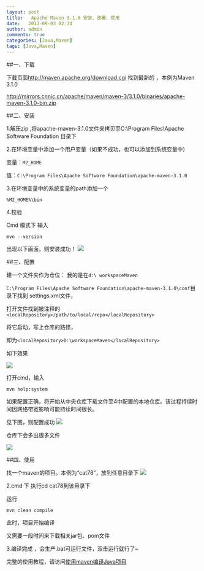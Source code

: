 ```yaml
---
layout: post
title:   Apache Maven 3.1.0 安装、部署、使用
date:   2013-09-03 02:34
author: admin
comments: true
categories: [Java,Maven]
tags: [Java,Maven]
---
```


##一、下载

下载页面<http://maven.apache.org/download.cgi> 找到最新的 ，本例为Maven 3.1.0

<http://mirrors.cnnic.cn/apache/maven/maven-3/3.1.0/binaries/apache-maven-3.1.0-bin.zip>

##二、安装

1.解压zip ,将apache-maven-3.1.0文件夹拷贝至C:\Program Files\Apache Software Foundation 目录下

2.在环境变量中添加一个用户变量（如果不成功，也可以添加到系统变量中）

变量：`M2_HOME`

值：`C:\Program Files\Apache Software Foundation\apache-maven-3.1.0`

3.在环境变量中的系统变量的path添加一个

`%M2_HOME%\bin`

4.校验

Cmd 模式下 输入

	mvn --version

出现以下画面，则安装成功！
<img src="http://b.hiphotos.bdimg.com/album/s%3D550%3Bq%3D90%3Bc%3Dxiangce%2C100%2C100/sign=4425cc3fd0c8a786ba2a4a0b5732b800/94cad1c8a786c9171e043efcc83d70cf3ac757eb.jpg?referer=ca22ceded50735fac8e77a8991a9&x=.jpg"/>

##三、配置

建一个文件夹作为仓位：
我的是在`d:\ workspaceMaven`

`C:\Program Files\Apache Software Foundation\apache-maven-3.1.0\conf`目录下找到
settings.xml文件，

打开文件找到被注释的 `<localRepository>/path/to/local/repo</localRepository>`

将它启动，写上仓库的路径，

即为`<localRepository>D:\workspaceMaven</localRepository>`

如下效果

<img src="http://b.hiphotos.bdimg.com/album/s%3D550%3Bq%3D90%3Bc%3Dxiangce%2C100%2C100/sign=e48cddc0e4dde711e3d243f397d4bf26/8435e5dde71190ef4728ff1acf1b9d16fcfa6027.jpg?referer=80db6b0f838ba61e86f9ff1fc0fd&x=.jpg"/>

打开cmd，输入 

	mvn help:system

如果配置正确，将开始从中央仓库下载文件至4中配置的本地仓库。该过程持续时间因网络带宽影响可能持续时间很长。

见下图，则配置成功
<img src="http://a.hiphotos.bdimg.com/album/s%3D550%3Bq%3D90%3Bc%3Dxiangce%2C100%2C100/sign=aeb08dca8694a4c20e23e72e3ecf6ae8/d53f8794a4c27d1eaa2357011ad5ad6edcc438e9.jpg?referer=00c8aec3aec37931247fb21978a8&x=.jpg"/>

仓库下会多出很多文件

<img src="http://e.hiphotos.bdimg.com/album/s%3D550%3Bq%3D90%3Bc%3Dxiangce%2C100%2C100/sign=386fd9ff18d8bc3ec20806cfb2b0d723/810a19d8bc3eb1356714db7ea71ea8d3fc1f4427.jpg?referer=29f08bee0ff41bd58344dfc4a4fd&x=.jpg">

##四、使用

找一个maven的项目。本例为“cat78”，放到任意目录下
<img src="http://f.hiphotos.bdimg.com/album/s%3D550%3Bq%3D90%3Bc%3Dxiangce%2C100%2C100/sign=b6743b25f603918fd3d13dcf610657aa/63d0f703918fa0ecdda908c8279759ee3c6ddb8d.jpg?referer=fd676d6e023b5bb5e7c014ce2583&x=.jpg">

2.cmd 下 执行cd cat78到该目录下

运行

	mvn clean compile

此时，项目开始编译

又需要一段时间来下载相关jar包、pom文件

3.编译完成 ，会生产.bat可运行文件，双击运行就行了~

完整的使用教程，请访问[使用maven编译Java项目](http://www.waylau.com/build-java-project-with-maven/)